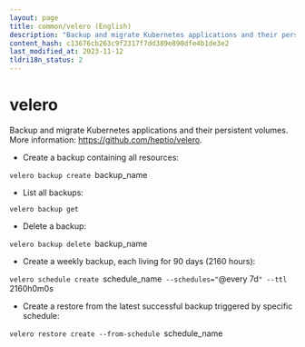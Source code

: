 ```yaml
---
layout: page
title: common/velero (English)
description: "Backup and migrate Kubernetes applications and their persistent volumes."
content_hash: c13676cb263c9f2317f7dd389e890dfe4b1de3e2
last_modified_at: 2023-11-12
tldri18n_status: 2
---
```

# velero

Backup and migrate Kubernetes applications and their persistent volumes.
More information: <https://github.com/heptio/velero>.

- Create a backup containing all resources:

`velero backup create `<span class="tldr-var badge badge-pill bg-dark-lm bg-white-dm text-white-lm text-dark-dm font-weight-bold">backup_name</span>

- List all backups:

`velero backup get`

- Delete a backup:

`velero backup delete `<span class="tldr-var badge badge-pill bg-dark-lm bg-white-dm text-white-lm text-dark-dm font-weight-bold">backup_name</span>

- Create a weekly backup, each living for 90 days (2160 hours):

`velero schedule create `<span class="tldr-var badge badge-pill bg-dark-lm bg-white-dm text-white-lm text-dark-dm font-weight-bold">schedule_name</span>` --schedules="`<span class="tldr-var badge badge-pill bg-dark-lm bg-white-dm text-white-lm text-dark-dm font-weight-bold">@every 7d</span>`" --ttl `<span class="tldr-var badge badge-pill bg-dark-lm bg-white-dm text-white-lm text-dark-dm font-weight-bold">2160h0m0s</span>

- Create a restore from the latest successful backup triggered by specific schedule:

`velero restore create --from-schedule `<span class="tldr-var badge badge-pill bg-dark-lm bg-white-dm text-white-lm text-dark-dm font-weight-bold">schedule_name</span>
